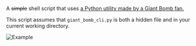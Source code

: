 A ~~simple~~ shell script that uses [a Python utility made by a Giant Bomb fan.](https://github.com/harryr0se/giant_bomb_cli)

This script assumes that `giant_bomb_cli.py` is both a hidden file and in your current working directory.

![Example](https://zippy.gfycat.com/PortlyFriendlyIceblueredtopzebra.gif)
